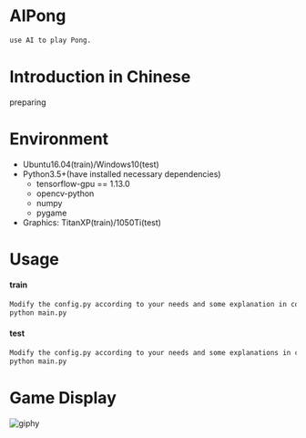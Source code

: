 # AIPong
```sh
use AI to play Pong.
```

# Introduction in Chinese
preparing

# Environment
- Ubuntu16.04(train)/Windows10(test)
- Python3.5+(have installed necessary dependencies)
	- tensorflow-gpu == 1.13.0
	- opencv-python
	- numpy
	- pygame
- Graphics: TitanXP(train)/1050Ti(test)

# Usage
#### train
```sh
Modify the config.py according to your needs and some explanation in config.py, then run:
python main.py
```
#### test
```sh
Modify the config.py according to your needs and some explanations in config.py, then run:
python main.py
```

# Game Display
![giphy](demonstration/running.gif)